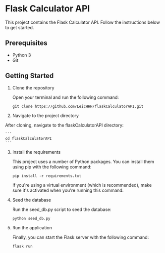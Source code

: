 # Flask Calculator API

This project contains the Flask Calculator API. Follow the instructions below to get started.

## Prerequisites

- Python 3
- Git

## Getting Started

1. Clone the repository

   Open your terminal and run the following command:
   
   ```
   git clone https://github.com/LeicHHH/flaskCalculatorAPI.git
   ```
2. Navigate to the project directory

After cloning, navigate to the flaskCalculatorAPI directory:

    ```
    cd flaskCalculatorAPI
    ```

3. Install the requirements

    This project uses a number of Python packages. You can install them using pip with the following command:
    ```
    pip install -r requirements.txt
    ```
    If you're using a virtual environment (which is recommended), make sure it's activated when you're running this command.

4. Seed the database

    Run the seed_db.py script to seed the database:
    ```
    python seed_db.py
    ```
5. Run the application

    Finally, you can start the Flask server with the following command:
    ```
    flask run
    ```
